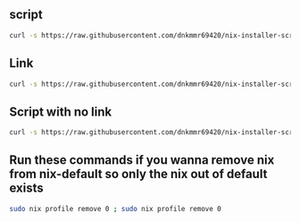 
## script

```bash
curl -s https://raw.githubusercontent.com/dnkmmr69420/nix-installer-scripts/main/nix-out-of-default/setup.sh | bash -s /usr/local
```
## Link

```bash
curl -s https://raw.githubusercontent.com/dnkmmr69420/nix-installer-scripts/main/nix-out-of-default/build-scripts/nix-link.sh | bash -s /usr/local
```

## Script with no link

```bash
curl -s https://raw.githubusercontent.com/dnkmmr69420/nix-installer-scripts/main/nix-out-of-default/setup-nolink.sh | bash
```

## Run these commands if you wanna remove nix from nix-default so only the nix out of default exists

```bash
sudo nix profile remove 0 ; sudo nix profile remove 0
```
